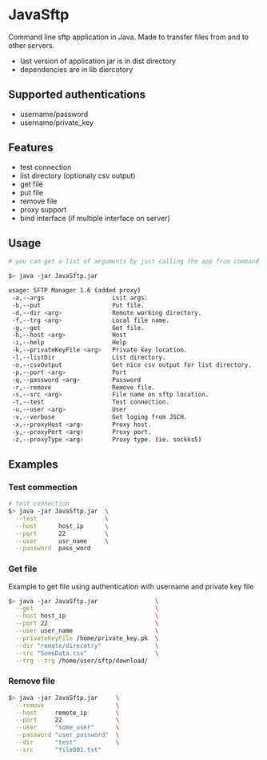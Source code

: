 # JavaSftp
Command line sftp application in Java. Made to transfer files from and to other servers. 
- last version of application jar is in dist directory
- dependencies are in lib diercotory

## Supported authentications
- username/password
- username/private_key

## Features
- test connection
- list directory (optionaly csv output)
- get file
- put file
- remove file
- proxy support
- bind interface (if multiple interface on server)


## Usage
```bash
# you can get a list of arguments by just calling the app from command line without arguments

$> java -jar JavaSftp.jar

usage: SFTP Manager 1.6 (added proxy)
 -a,--args                   Lsit args.
 -b,--put                    Put file.
 -d,--dir <arg>              Remote working directory.
 -f,--trg <arg>              Local file name.
 -g,--get                    Get file.
 -h,--host <arg>             Host
 -i,--help                   Help
 -k,--privateKeyFile <arg>   Private key location.
 -l,--listDir                List directory.
 -o,--csvOutput              Get nice csv output for list directory.
 -p,--port <arg>             Port
 -q,--password <arg>         Password
 -r,--remove                 Remove file.
 -s,--src <arg>              File name on sftp location.
 -t,--test                   Test connection.
 -u,--user <arg>             User
 -v,--verbose                Get loging from JSCH.
 -x,--proxyHost <arg>        Proxy host.
 -y,--proxyPort <arg>        Proxy port.
 -z,--proxyType <arg>        Proxy type. (ie. sockks5)
```

## Examples

### Test commection

```bash
# test connection
$> java -jar JavaSftp.jar  \
  --test                   \
  --host      host_ip      \
  --port      22           \
  --user      usr_name     \
  --password  pass_word
```

### Get file

Example to get file using authentication with username and private key file

```bash
$> java -jar JavaSftp.jar                \
  --get                                  \
  --host host_ip                         \
  --port 22                              \
  --user user_name                       \
  --privateKeyFile /home/private_key.pk  \
  --dir "remote/direcotry"               \
  --src "SomeData.csv"                   \
  --trg --trg /home/user/sftp/download/
```
### Remove file

```bash
$> java -jar JavaSftp.jar     \
  --remove                    \
  --host     remote_ip        \
  --port     22               \
  --user     "some_user"      \
  --password "user_password"  \
  --dir      "test"           \
  --src      "file001.txt"
```
